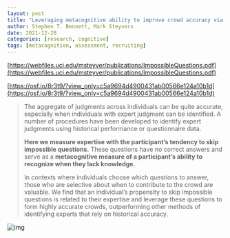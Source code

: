 ```yaml
---
layout: post
title: "Leveraging metacognitive ability to improve crowd accuracy via impossible questions."
author: Stephen T. Bennett, Mark Steyvers
date: 2021-12-28
categories: [research, cognitive]
tags: [metacognition, assessment, recruiting]
---
```


[https://webfiles.uci.edu/msteyver/publications/ImpossibleQuestions.pdf](https://webfiles.uci.edu/msteyver/publications/ImpossibleQuestions.pdf)

[https://osf.io/8r3t9/?view_only=c5a9694d4900431ab00566e124a10b1d](https://osf.io/8r3t9/?view_only=c5a9694d4900431ab00566e124a10b1d)

> The aggregate of judgments across individuals can be quite accurate, especially when individuals with expert judgment can be identified. A number of procedures have been developed to identify expert judgments using historical performance or questionnaire data. 
>
> **Here we measure expertise with the participant’s tendency to skip impossible questions.** These questions have no correct answers and serve as a **metacognitive measure of a participant’s ability to recognize when they lack knowledge.** 
>
> In contexts where individuals choose which questions to answer, those who are selective about when to contribute to the crowd are valuable. We find that an individual’s propensity to skip impossible questions is related to their expertise and leverage these questions to form highly accurate crowds, outperforming other methods of identifying experts that rely on historical accuracy.

![img](C:\Users\kywch\AppData\Roaming\Typora\typora-user-images\image-20211228174928962.png)
